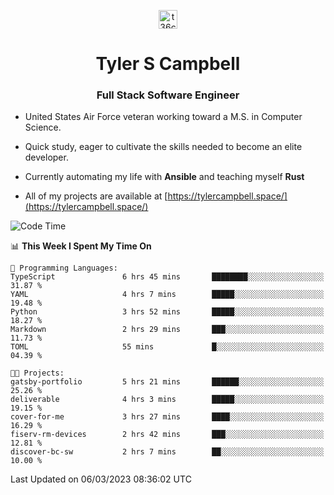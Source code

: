 <p align="center">
<a href="https://www.linkedin.com/in/t36campbell" target="blank"><img align="center" src="https://ik.imagekit.io/t36campbell/Portfolio/linkedin.png.original_m8bbGgPh6.png" alt="t36campbell" height="30" width="30" /></a>
</p>
<h1 align="center">Tyler S Campbell</h1>
<h3 align="center">Full Stack Software Engineer</h3>

* United States Air Force veteran working toward a M.S. in Computer Science.

* Quick study, eager to cultivate the skills needed to become an elite developer.

* Currently automating my life with **Ansible** and teaching myself **Rust**

* All of my projects are available at [https://tylercampbell.space/](https://tylercampbell.space/)

<!--START_SECTION:waka-->
![Code Time](http://img.shields.io/badge/Code%20Time-2%2C234%20hrs%2031%20mins-blue)

📊 **This Week I Spent My Time On** 

```text
💬 Programming Languages: 
TypeScript               6 hrs 45 mins       ████████░░░░░░░░░░░░░░░░░   31.87 % 
YAML                     4 hrs 7 mins        █████░░░░░░░░░░░░░░░░░░░░   19.48 % 
Python                   3 hrs 52 mins       █████░░░░░░░░░░░░░░░░░░░░   18.27 % 
Markdown                 2 hrs 29 mins       ███░░░░░░░░░░░░░░░░░░░░░░   11.73 % 
TOML                     55 mins             █░░░░░░░░░░░░░░░░░░░░░░░░   04.39 % 

🐱‍💻 Projects: 
gatsby-portfolio         5 hrs 21 mins       ██████░░░░░░░░░░░░░░░░░░░   25.26 % 
deliverable              4 hrs 3 mins        █████░░░░░░░░░░░░░░░░░░░░   19.15 % 
cover-for-me             3 hrs 27 mins       ████░░░░░░░░░░░░░░░░░░░░░   16.29 % 
fiserv-rm-devices        2 hrs 42 mins       ███░░░░░░░░░░░░░░░░░░░░░░   12.81 % 
discover-bc-sw           2 hrs 7 mins        ██░░░░░░░░░░░░░░░░░░░░░░░   10.00 % 
```


 Last Updated on 06/03/2023 08:36:02 UTC
<!--END_SECTION:waka-->
